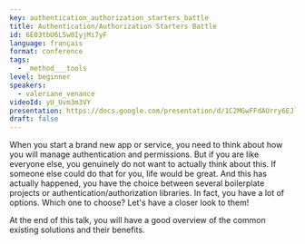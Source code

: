 ```yaml
---
key: authentication_authorization_starters_battle
title: Authentication/Authorization Starters Battle
id: 6E03tbU6L5w0IyjMi7yF
language: français
format: conference
tags:
  - _method___tools
level: beginner
speakers:
  - valeriane_venance
videoId: yU_Uvm3m3VY
presentation: https://docs.google.com/presentation/d/1C2MGwFFdAUrry6EJl1Wdy_pKyjU0str9RB7US3Ta77Y/edit#slide=id.g5048a032ca_0_61
draft: false
---
```

When you start a brand new app or service, you need to think about how you will manage authentication and permissions. But if you are like everyone else, you genuinely do not want to actually think about this. If someone else could do that for you, life would be great. And this has actually happened, you have the choice between several boilerplate projects or authentication/authorization libraries. In fact, you have a lot of options. Which one to choose? Let's have a closer look to them!

At the end of this talk, you will have a good overview of the common existing solutions and their benefits.
